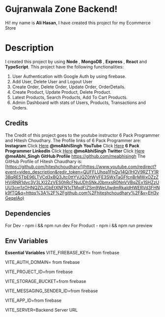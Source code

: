 # Gujranwala Zone Backend!

Hi! my name is **Ali Hasan**, I have created this project for my Ecommerce Store


# Description

 I created this project by using **Node** , **MongoDB** , **Express** , **React** and **TypeScript**.
 This project have the following functionalities:
 1. User Authentication with Google Auth by using firebase.
 2. Add User, Delete User and Logout User
 3. Create Order, Delete Order, Update Order, OrderDetails.
 4. Create Product, Update Product, Delete Product.
 5. Latest Products, Search Products, Add To Cart Products.
 6. Admin Dashboard with stats of Users, Products, Transactions and Orders.

## Credits
The Credit of this project goes to the youtube instructor 6 Pack Programmer and Hitesh Choudhary.
The Profile links of 6 Pack Programmer are:
**Instagram** Click [Here](https://www.instagram.com/meabhisingh)  **@meAbhiSingh**  **YouTube** Click [Here](https://www.youtube.com/channel/UCO7afj9AUo0zV69pqEYhcjw/)  **6 Pack Programmer**  **LinkedIn** Click [Here](https://in.linkedin.com/in/meabhisingh)  **@meAbhiSingh**  **Twitter** Click [Here](https://twitter.com/meAbhi_Singh)  **@meAbhi_Singh**  **GitHub Profile** https://github.com/meabhisingh
The GitHub Profile of Hitesh Chaudhary is:
[https://github.com/hiteshchoudhary/](https://www.youtube.com/redirect?event=video_description&redir_token=QUFFLUhqa1FhQy14Qi1HOV9RZTY1R3BqRE5TbE96LTVCd3xBQ3Jtc0ttYVJQZ0tWVFE3SWxTaGFfcnBrMWxOZzZHVjRNR1dvc3V3LXl2ZzVES0hRcFNuUDhSNkJ0bmxsR0NnVVBqZEx1SHZzUUU3cm1zOHNQZGJGbEtXNFN1cTMxdFlZSm9WeUlwdmRkaldHWERVd3FHNk9fTQ&q=https%3A%2F%2Fgithub.com%2Fhiteshchoudhary%2F&v=EH3vGeqeIAo)
## Dependencies

For Dev - npm i && npm run dev For Product - npm i && npm run preview

## Env Variables

**Essential Variables** 
VITE_FIREBASE_KEY= from firebase

VITE_AUTH_DOMAIN= from firebase

VITE_PROJECT_ID=from firebase

VITE_STORAGE_BUCKET=from firebase

VITE_MESSAGING_SENDER_ID=from firebase

VITE_APP_ID=from firebase

VITE_SERVER=Backend Server URL